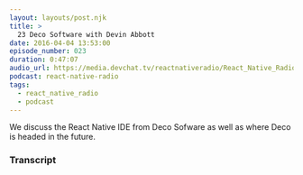 ```yaml
---
layout: layouts/post.njk
title: >
  23 Deco Software with Devin Abbott
date: 2016-04-04 13:53:00
episode_number: 023
duration: 0:47:07
audio_url: https://media.devchat.tv/reactnativeradio/React_Native_Radio_Episode_23.mp3
podcast: react-native-radio
tags:
  - react_native_radio
  - podcast
---
```


We discuss the React Native IDE from Deco Sofware as well as where Deco is headed in the future.

### Transcript
